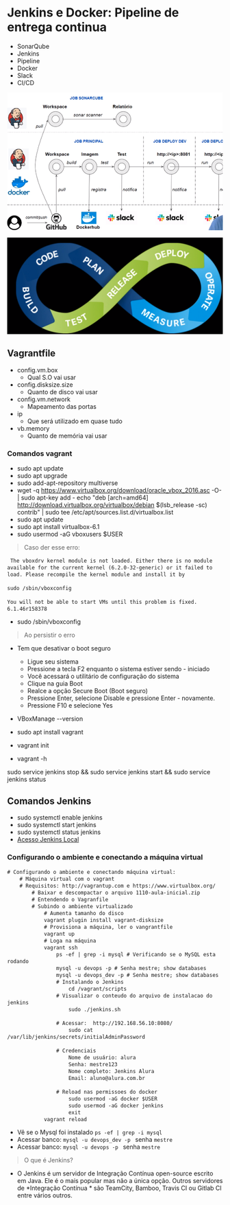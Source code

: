 # Jenkins e Docker: Pipeline de entrega continua

- SonarQube
- Jenkins
- Pipeline
- Docker
- Slack
- CI/CD

![PIPELINE](./asserts/pipeline.png)

![CI/CD](./asserts/cicd.png)

## Vagrantfile
- config.vm.box 
    - Qual S.O vai usar
- config.disksize.size
    - Quanto de disco vai usar
- config.vm.network
    - Mapeamento das portas
- ip
    - Que será utilizado em quase tudo
- vb.memory
    - Quanto de memória vai usar

### Comandos vagrant
- sudo apt update
- sudo apt upgrade
- sudo add-apt-repository multiverse
- wget -q https://www.virtualbox.org/download/oracle_vbox_2016.asc -O- | sudo apt-key add -
echo "deb [arch=amd64] http://download.virtualbox.org/virtualbox/debian $(lsb_release -sc) contrib" | sudo tee /etc/apt/sources.list.d/virtualbox.list
- sudo apt update
- sudo apt install virtualbox-6.1
- sudo usermod -aG vboxusers $USER

> Caso der esse erro: 
```
 The vboxdrv kernel module is not loaded. Either there is no module
available for the current kernel (6.2.0-32-generic) or it failed to
load. Please recompile the kernel module and install it by

sudo /sbin/vboxconfig

You will not be able to start VMs until this problem is fixed.
6.1.46r158378
```
- sudo /sbin/vboxconfig
> Ao persistir o erro
- Tem que desativar o boot seguro
    - Ligue seu sistema
    - Pressione a tecla F2 enquanto o sistema estiver sendo - iniciado
    - Você acessará o utilitário de configuração do sistema
    - Clique na guia Boot
    - Realce a opção Secure Boot (Boot seguro)
    - Pressione Enter, selecione Disable e pressione Enter - novamente.
    - Pressione F10 e selecione Yes

- VBoxManage --version
- sudo apt install vagrant
- vagrant init
- vagrant -h

sudo service jenkins stop && sudo service jenkins start && sudo service jenkins status

## Comandos Jenkins
- sudo systemctl enable jenkins
- sudo systemctl start jenkins
- sudo systemctl status jenkins
- [Acesso Jenkins Local](http://localhost:8080)

### Configurando o ambiente e conectando a máquina virtual
```
# Configurando o ambiente e conectando máquina virtual:
    # Máquina virtual com o vagrant
    # Requisitos: http://vagrantup.com e https://www.virtualbox.org/
        # Baixar e descompactar o arquivo 1110-aula-inicial.zip
        # Entendendo o Vagranfile
        # Subindo o ambiente virtualizado
            # Aumenta tamanho do disco
            vagrant plugin install vagrant-disksize
            # Provisiona a máquina, ler o vangrantfile
            vagrant up
            # Loga na máquina
            vagrant ssh
                ps -ef | grep -i mysql # Verificando se o MySQL esta rodando
                mysql -u devops -p # Senha mestre; show databases
                mysql -u devops_dev -p # Senha mestre; show databases
                # Instalando o Jenkins
                    cd /vagrant/scripts
                # Visualizar o conteudo do arquivo de instalacao do jenkins
                    sudo ./jenkins.sh

                # Acessar:  http://192.168.56.10:8080/
                    sudo cat /var/lib/jenkins/secrets/initialAdminPassword

                # Credenciais
                    Nome de usuário: alura
                    Senha: mestre123
                    Nome completo: Jenkins Alura
                    Email: aluno@alura.com.br

                # Reload nas permissoes do docker
                    sudo usermod -aG docker $USER
                    sudo usermod -aG docker jenkins
                    exit
            vagrant reload
```

- Vê se o Mysql foi instalado
`ps -ef | grep -i mysql`
- Acessar banco: `mysql -u devops_dev -p ` senha `mestre`
- Acessar banco: `mysql -u devops -p ` senha `mestre`
 
 > O que é Jenkins?
 - O Jenkins é um servidor de Integração Contínua open-source escrito em Java. Ele é o mais popular mas não a única opção. Outros servidores de *Integração Contínua * são TeamCity, Bamboo, Travis CI ou Gitlab CI entre vários outros.